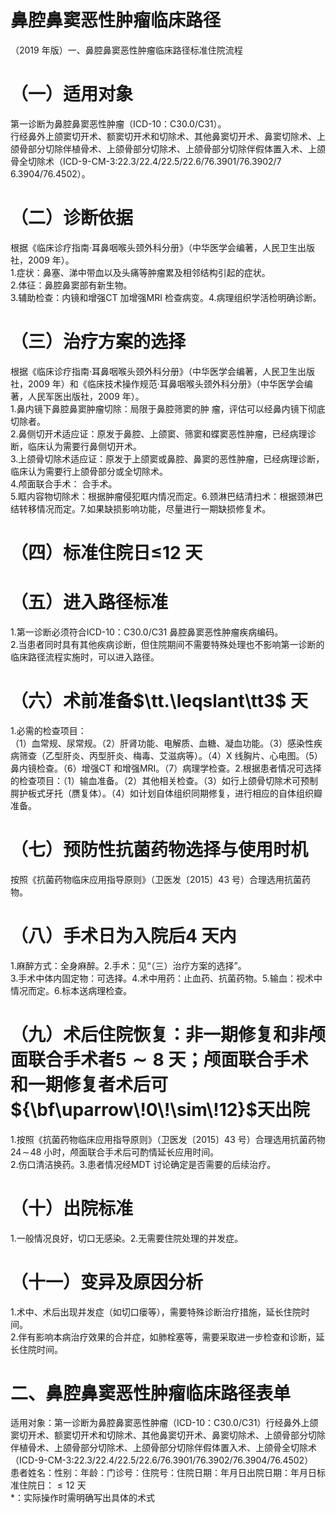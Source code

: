 # 鼻腔鼻窦恶性肿瘤临床路径  
（2019 年版）一、鼻腔鼻窦恶性肿瘤临床路径标准住院流程  
# （一）适用对象  
第一诊断为鼻腔鼻窦恶性肿瘤（ICD-10：C30.0/C31）。  
行经鼻外上颌窦切开术、额窦切开术和切除术、其他鼻窦切开术、鼻窦切除术、上颌骨部分切除伴植骨术、上颌骨部分切除术、上颌骨部分切除伴假体置入术、上颌骨全切除术（ICD-9-CM-3:22.3/22.4/22.5/22.6/76.3901/76.3902/7 6.3904/76.4502）。  
# （二）诊断依据  
根据《临床诊疗指南·耳鼻咽喉头颈外科分册》（中华医学会编著，人民卫生出版社，2009 年）。  
1.症状：鼻塞、涕中带血以及头痛等肿瘤累及相邻结构引起的症状。  
2.体征：鼻腔鼻窦部有新生物。  
3.辅助检查：内镜和增强CT 加增强MRI 检查病变。4.病理组织学活检明确诊断。  
# （三）治疗方案的选择  
根据《临床诊疗指南·耳鼻咽喉头颈外科分册》（中华医学会编著，人民卫生出版社，2009 年）和《临床技术操作规范·耳鼻咽喉头颈外科分册》（中华医学会编著，人民军医出版社，2009 年）。  
1.鼻内镜下鼻腔鼻窦肿瘤切除：局限于鼻腔筛窦的肿 瘤，评估可以经鼻内镜下彻底切除者。  
2.鼻侧切开术适应证：原发于鼻腔、上颌窦、筛窦和蝶窦恶性肿瘤，已经病理诊断，临床认为需要行鼻侧切开术。  
3.上颌骨切除术适应证：原发于上颌窦或鼻腔、鼻窦的恶性肿瘤，已经病理诊断，临床认为需要行上颌骨部分或全切除术。  
4.颅面联合手术： 合手术。  
5.眶内容物切除术：根据肿瘤侵犯眶内情况而定。6.颈淋巴结清扫术：根据颈淋巴结转移情况而定。7.如果缺损影响功能，尽量进行一期缺损修复术。  
# （四）标准住院日≤12 天  
# （五）进入路径标准  
1.第一诊断必须符合ICD-10：C30.0/C31 鼻腔鼻窦恶性肿瘤疾病编码。  
2.当患者同时具有其他疾病诊断，但住院期间不需要特殊处理也不影响第一诊断的临床路径流程实施时，可以进入路径。  
# （六）术前准备$\tt.\leqslant\tt3$ 天  
1.必需的检查项目：  
（1）血常规、尿常规。（2）肝肾功能、电解质、血糖、凝血功能。（3）感染性疾病筛查（乙型肝炎、丙型肝炎、梅毒、艾滋病等）。（4）X 线胸片、心电图。（5）鼻内镜检查。（6）增强CT 和增强MRI。（7）病理学检查。2.根据患者情况可选择的检查项目：（1）输血准备。（2）其他相关检查。（3）如行上颌骨切除术可预制腭护板式牙托（赝复体）。（4）如计划自体组织同期修复，进行相应的自体组织瓣准备。  
# （七）预防性抗菌药物选择与使用时机  
按照《抗菌药物临床应用指导原则》（卫医发〔2015〕43 号）合理选用抗菌药物。  
# （八）手术日为入院后4 天内  
1.麻醉方式：全身麻醉。2.手术：见“（三）治疗方案的选择”。  
3.手术中体内固定物：可选择。4.术中用药：止血药、抗菌药物。5.输血：视术中情况而定。6.标本送病理检查。  
# （九）术后住院恢复：非一期修复和非颅面联合手术者$\pmb{5}{\sim}\pmb{8}$ 天；颅面联合手术和一期修复者术后可${\bf\uparrow\!0\!\sim\!12}$天出院  
1.按照《抗菌药物临床应用指导原则》（卫医发〔2015〕43 号）合理选用抗菌药物$24\!\sim\!48$ 小时，颅面联合手术后可酌情延长应用时间。  
2.伤口清洁换药。3.患者情况经MDT 讨论确定是否需要的后续治疗。  
# （十）出院标准  
1.一般情况良好，切口无感染。2.无需要住院处理的并发症。  
# （十一）变异及原因分析  
1.术中、术后出现并发症（如切口瘘等），需要特殊诊断治疗措施，延长住院时间。  
2.伴有影响本病治疗效果的合并症，如肺栓塞等，需要采取进一步检查和诊断，延长住院时间。  
# 二、鼻腔鼻窦恶性肿瘤临床路径表单  
适用对象：第一诊断为鼻腔鼻窦恶性肿瘤（ICD-10：C30.0/C31）行经鼻外上颌窦切开术、额窦切开术和切除术、其他鼻窦切开术、鼻窦切除术、上颌骨部分切除伴植骨术、上颌骨部分切除术、上颌骨部分切除伴假体置入术、上颌骨全切除术（ICD-9-CM-3:22.3/22.4/22.5/22.6/76.3901/76.3902/76.3904/76.4502）  
患者姓名：性别：年龄：门诊号：住院号：住院日期：年月日出院日期：年月日标准住院日：${\leqslant}12$ 天  
\*：实际操作时需明确写出具体的术式  

